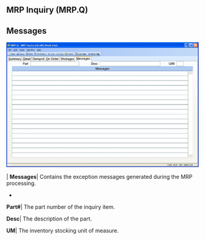## MRP Inquiry (MRP.Q)
<PageHeader />

## Messages

![](./MRP-Q-6.jpg)

| **Messages**|  Contains the exception messages generated during the MRP
processing.

-  
**Part#**|  The part number of the inquiry item.

**Desc**|  The description of the part.

**UM**|  The inventory stocking unit of measure.


<badge text= "Version 8.10.57 " vertical="middle" />

<PageFooter />

